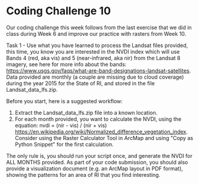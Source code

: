 # Coding Challenge 10

Our coding challenge this week follows from the last exercise that we did in class during Week 6 and improve our practice with rasters from Week 10.

Task 1 - Use what you have learned to process the Landsat files provided, this time, you know you are interested in the NVDI index which will use Bands 4 (red, aka vis) and 5 (near-infrared, aka nir) from the Landsat 8 imagery, see here for more info about the bands: https://www.usgs.gov/faqs/what-are-band-designations-landsat-satellites. Data provided are monthly (a couple are missing due to cloud coverage) during the year 2015 for the State of RI, and stored in the file Landsat_data_lfs.zip.

Before you start, here is a suggested workflow:

1) Extract the Landsat_data_lfs.zip file into a known location.
2) For each month provided, you want to calculate the NVDI, using the equation: nvdi = (nir - vis) / (nir + vis) https://en.wikipedia.org/wiki/Normalized_difference_vegetation_index. Consider using the Raster Calculator Tool in ArcMap and using "Copy as Python Snippet" for the first calculation.

The only rule is, you should run your script once, and generate the NVDI for ALL MONTHS provided. As part of your code submission, you should also provide a visualization document (e.g. an ArcMap layout in PDF format), showing the patterns for an area of RI that you find interesting.

